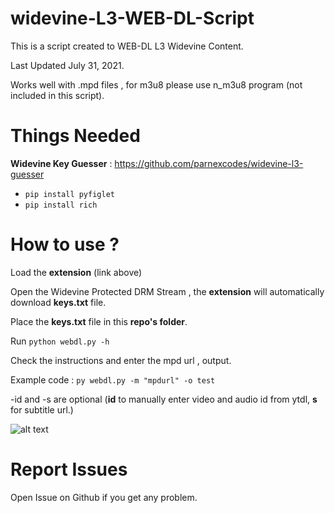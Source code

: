 # widevine-L3-WEB-DL-Script
This is a script created to WEB-DL L3 Widevine Content.

Last Updated July 31, 2021.

Works well with .mpd files , for m3u8 please use n_m3u8 program (not included in this script).

# Things Needed

**Widevine Key Guesser** : <https://github.com/parnexcodes/widevine-l3-guesser>

- `pip install pyfiglet`
- `pip install rich`

# How to use ?

Load the **extension** (link above)

Open the Widevine Protected DRM Stream , the **extension** will automatically download **keys.txt** file.

Place the **keys.txt** file in this **repo's folder**.

Run `python webdl.py -h`

Check the instructions and enter the mpd url , output.

Example code : `py webdl.py -m "mpdurl" -o test`

-id and -s are optional (**id** to manually enter video and audio id from ytdl, **s** for subtitle url.)

![alt text](https://i.imgur.com/wc17Qjx.png "image")

# Report Issues

Open Issue on Github if you get any problem.

